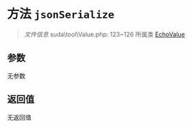 # 方法 `jsonSerialize`

> *文件信息* suda\tool\Value.php: 123~126
> 所属类 [EchoValue](../EchoValue.md)




## 参数


无参数


## 返回值

无返回值
